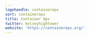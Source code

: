 ```yaml
---
logohandle: containerops
sort: containerops
title: Container Ops
twitter: kelseyhightower
website: 'https://containerops.org/'
---
```

